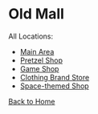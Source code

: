 # Old Mall

All Locations:
* [Main Area](https://sonic4999.github.io/PD-Season-2-Archive/mall/Danganronpa_%20Prospective%20Despair%20-%20Old%20Mall%20(KG)%20-%20main-area%20%5B834780583108018206%5D.html)
* [Pretzel Shop](https://sonic4999.github.io/PD-Season-2-Archive/mall/Danganronpa_%20Prospective%20Despair%20-%20Old%20Mall%20(KG)%20-%20pretzel-shop%20%5B846585579890278440%5D.html)
* [Game Shop](https://sonic4999.github.io/PD-Season-2-Archive/mall/Danganronpa_%20Prospective%20Despair%20-%20Old%20Mall%20(KG)%20-%20game-shop%20%5B846585688459968522%5D.html)
* [Clothing Brand Store](https://sonic4999.github.io/PD-Season-2-Archive/mall/Danganronpa_%20Prospective%20Despair%20-%20Old%20Mall%20(KG)%20-%20clothing-brand-store%20%5B846585798593347594%5D.html)
* [Space-themed Shop](https://sonic4999.github.io/PD-Season-2-Archive/mall/Danganronpa_%20Prospective%20Despair%20-%20Old%20Mall%20(KG)%20-%20space-themed-shop%20%5B846586478224998441%5D.html)

[Back to Home](https://sonic4999.github.io/PD-Season-2-Archive/)